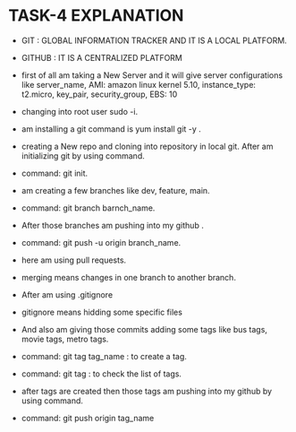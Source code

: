 # TASK-4 EXPLANATION

- GIT : GLOBAL INFORMATION TRACKER AND IT IS A LOCAL PLATFORM.

- GITHUB : IT IS A CENTRALIZED PLATFORM

- first of all am taking a New Server and it will give server configurations like server_name, AMI: amazon linux kernel 5.10, instance_type: t2.micro, key_pair, security_group, EBS: 10

- changing into root user sudo -i.

- am installing a git command is yum install git -y .

- creating a New repo and cloning into repository in local git. After am initializing git by using command.

- command: git init.

- am creating a few branches like dev, feature, main.

- command: git branch barnch_name.

- After those branches am pushing into my github .

- command: git push -u origin branch_name.

- here am using pull requests.

- merging means changes in one branch to another branch.

- After am using .gitignore

- gitignore means hidding some specific files

-  And also am giving those commits adding some tags like bus tags, movie tags, metro tags.

-  command: git tag tag_name : to create a tag.

-  command: git tag : to check the list of tags.

-  after tags are created then those tags am pushing into my github by using command.

-  command: git push origin tag_name
